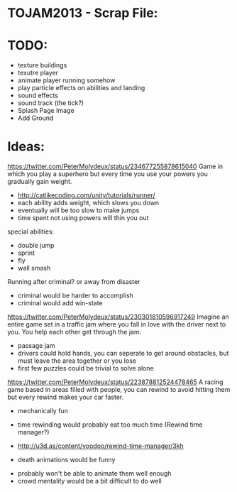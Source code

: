 TOJAM2013 - Scrap File:
=========

TODO:
=========
* texture buildings
* texutre player
* animate player running somehow
* play particle effects on abilities and landing
* sound effects
* sound track (the tick?)
* Splash Page Image
* Add Ground



Ideas:
=========

https://twitter.com/PeterMolydeux/status/234677255878615040
Game in which you play a superhero but every time you use your powers you gradually gain weight.
* http://catlikecoding.com/unity/tutorials/runner/
* each ability adds weight, which slows you down
* eventually will be too slow to make jumps
* time spent not using powers will thin you out

special abilities:
 * double jump
 * sprint
 * fly
 * wall smash

Running after criminal? or away from disaster
  * criminal would be harder to accomplish
  * criminal would add win-state


https://twitter.com/PeterMolydeux/status/230301810596917249
Imagine an entire game set in a traffic jam where you fall in love with the driver next to you. You help each other get through the jam.
* passage jam
* drivers could hold hands, you can seperate to get around obstacles, but must leave the area together or you lose
* first few puzzles could be trivial to solve alone


https://twitter.com/PeterMolydeux/status/223878812524478465
A racing game based in areas filled with people, you can rewind to avoid hitting them but every rewind makes your car faster.
+ mechanically fun
- time rewinding would probably eat too much time (Rewind time manager?)
* http://u3d.as/content/voodoo/rewind-time-manager/3kh
+ death animations would be funny
- probably won't be able to animate them well enough
- crowd mentality would be a bit difficult to do well
